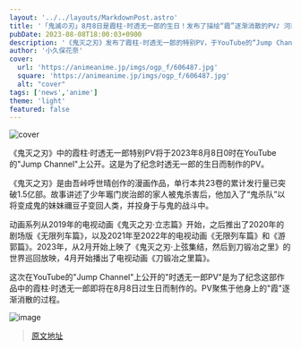 ```yaml
---
layout: '../../layouts/MarkdownPost.astro'
title: '「鬼滅の刃」8月8日是霞柱·时透无一郎的生日！发布了描绘“霞”逐渐消散的PV♪ 河西健吾也发来了祝福评论'
pubDate: 2023-08-08T18:00:03+0900
description: '《鬼灭之刃》发布了霞柱·时透无一郎的特别PV，于YouTube的“Jump Channel”于2023年8月8日0时发布。这是为了纪念时透无一郎的生日而制作的PV。'
author: '小久保花奈'
cover:
  url: 'https://animeanime.jp/imgs/ogp_f/606487.jpg'
  square: 'https://animeanime.jp/imgs/ogp_f/606487.jpg'
  alt: "cover"
tags: ['news','anime']
theme: 'light'
featured: false
---
```


![cover](https://animeanime.jp/imgs/ogp_f/606487.jpg)

《鬼灭之刃》中的霞柱·时透无一郎特别PV将于2023年8月8日0时在YouTube的"Jump Channel"上公开。这是为了纪念时透无一郎的生日而制作的PV。

《鬼灭之刃》是由吾峠呼世晴创作的漫画作品，单行本共23卷的累计发行量已突破1.5亿部。故事讲述了少年竈门炭治郎的家人被鬼杀害后，他加入了“鬼杀队”以将变成鬼的妹妹禰豆子变回人类，并投身于与鬼的战斗中。

动画系列从2019年的电视动画《鬼灭之刃·立志篇》开始，之后推出了2020年的剧场版《无限列车篇》，以及2021年至2022年的电视动画《无限列车篇》和《游郭篇》。2023年，从2月开始上映了《鬼灭之刃·上弦集结，然后到刀锻冶之里》的世界巡回放映，4月开始播出了电视动画《刀锻冶之里篇》。

这次在YouTube的"Jump Channel"上公开的"时透无一郎PV"是为了纪念这部作品中的霞柱·时透无一郎即将在8月8日过生日而制作的。PV聚焦于他身上的"霞"逐渐消散的过程。

![image](https://www.youtube.com/embed/b-7LaTT7THU?rel=0)

>[原文地址](https://animeanime.jp/article/2023/08/08/79164.html)  